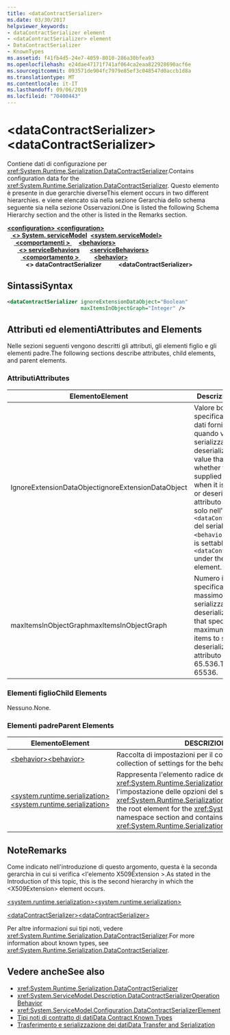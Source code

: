 ```yaml
---
title: <dataContractSerializer>
ms.date: 03/30/2017
helpviewer_keywords:
- dataContractSerializer element
- <dataContractSerializer> element
- DataContractSerializer
- KnownTypes
ms.assetid: f41fb4d5-24e7-4059-8010-286a30bfea93
ms.openlocfilehash: e24dae47171f741af064ca2eaa822928690acf6e
ms.sourcegitcommit: 093571de904fc7979e85ef3c048547d0accb1d8a
ms.translationtype: MT
ms.contentlocale: it-IT
ms.lasthandoff: 09/06/2019
ms.locfileid: "70400443"
---
```

# <a name="datacontractserializer"></a><span data-ttu-id="75398-101">\<dataContractSerializer></span><span class="sxs-lookup"><span data-stu-id="75398-101">\<dataContractSerializer></span></span>
<span data-ttu-id="75398-102">Contiene dati di configurazione per <xref:System.Runtime.Serialization.DataContractSerializer>.</span><span class="sxs-lookup"><span data-stu-id="75398-102">Contains configuration data for the <xref:System.Runtime.Serialization.DataContractSerializer>.</span></span> <span data-ttu-id="75398-103">Questo elemento è presente in due gerarchie diverse</span><span class="sxs-lookup"><span data-stu-id="75398-103">This element occurs in two different hierarchies.</span></span> <span data-ttu-id="75398-104">e viene elencato sia nella sezione Gerarchia dello schema seguente sia nella sezione Osservazioni.</span><span class="sxs-lookup"><span data-stu-id="75398-104">One is listed the following Schema Hierarchy section and the other is listed in the Remarks section.</span></span>  
  
<span data-ttu-id="75398-105">[ **\<configuration>** ](../configuration-element.md)</span><span class="sxs-lookup"><span data-stu-id="75398-105">[**\<configuration>**](../configuration-element.md)</span></span>\
<span data-ttu-id="75398-106">&nbsp;&nbsp;[ **\<> System. serviceModel**](system-servicemodel.md)</span><span class="sxs-lookup"><span data-stu-id="75398-106">&nbsp;&nbsp;[**\<system.serviceModel>**](system-servicemodel.md)</span></span>\
<span data-ttu-id="75398-107">&nbsp;&nbsp;&nbsp;&nbsp;[ **\<comportamenti >** ](behaviors.md)</span><span class="sxs-lookup"><span data-stu-id="75398-107">&nbsp;&nbsp;&nbsp;&nbsp;[**\<behaviors>**](behaviors.md)</span></span>\
<span data-ttu-id="75398-108">&nbsp;&nbsp;&nbsp;&nbsp;&nbsp;&nbsp;[ **\<> serviceBehaviors**](servicebehaviors.md)</span><span class="sxs-lookup"><span data-stu-id="75398-108">&nbsp;&nbsp;&nbsp;&nbsp;&nbsp;&nbsp;[**\<serviceBehaviors>**](servicebehaviors.md)</span></span>\
<span data-ttu-id="75398-109">&nbsp;&nbsp;&nbsp;&nbsp;&nbsp;&nbsp;&nbsp;&nbsp;[ **\<comportamento >** ](behavior-of-servicebehaviors.md)</span><span class="sxs-lookup"><span data-stu-id="75398-109">&nbsp;&nbsp;&nbsp;&nbsp;&nbsp;&nbsp;&nbsp;&nbsp;[**\<behavior>**](behavior-of-servicebehaviors.md)</span></span>\
<span data-ttu-id="75398-110">&nbsp;&nbsp;&nbsp;&nbsp;&nbsp;&nbsp;&nbsp;&nbsp;&nbsp;&nbsp; **\<> dataContractSerializer**</span><span class="sxs-lookup"><span data-stu-id="75398-110">&nbsp;&nbsp;&nbsp;&nbsp;&nbsp;&nbsp;&nbsp;&nbsp;&nbsp;&nbsp;**\<dataContractSerializer>**</span></span>  
  
## <a name="syntax"></a><span data-ttu-id="75398-111">Sintassi</span><span class="sxs-lookup"><span data-stu-id="75398-111">Syntax</span></span>  
  
```xml  
<dataContractSerializer ignoreExtensionDataObject="Boolean"
                        maxItemsInObjectGraph="Integer" />
```  
  
## <a name="attributes-and-elements"></a><span data-ttu-id="75398-112">Attributi ed elementi</span><span class="sxs-lookup"><span data-stu-id="75398-112">Attributes and Elements</span></span>  
 <span data-ttu-id="75398-113">Nelle sezioni seguenti vengono descritti gli attributi, gli elementi figlio e gli elementi padre.</span><span class="sxs-lookup"><span data-stu-id="75398-113">The following sections describe attributes, child elements, and parent elements.</span></span>  
  
### <a name="attributes"></a><span data-ttu-id="75398-114">Attributi</span><span class="sxs-lookup"><span data-stu-id="75398-114">Attributes</span></span>  
  
|<span data-ttu-id="75398-115">Elemento</span><span class="sxs-lookup"><span data-stu-id="75398-115">Element</span></span>|<span data-ttu-id="75398-116">Descrizione</span><span class="sxs-lookup"><span data-stu-id="75398-116">Description</span></span>|  
|-------------|-----------------|  
|<span data-ttu-id="75398-117">IgnoreExtensionDataObject</span><span class="sxs-lookup"><span data-stu-id="75398-117">ignoreExtensionDataObject</span></span>|<span data-ttu-id="75398-118">Valore booleano che specifica se ignorare i dati forniti dall'endpoint quando vengono serializzati o deserializzati.</span><span class="sxs-lookup"><span data-stu-id="75398-118">A Boolean value that specifies whether to ignore data supplied by the endpoint when it is being serialized or deserialized.</span></span> <span data-ttu-id="75398-119">Questo attributo è impostabile solo nell'elemento `<dataContractSerializer>` del serializzatore `<behavior>`.</span><span class="sxs-lookup"><span data-stu-id="75398-119">This attribute is settable only on the `<dataContractSerializer>` under the `<behavior>` element.</span></span>|  
|<span data-ttu-id="75398-120">maxItemsInObjectGraph</span><span class="sxs-lookup"><span data-stu-id="75398-120">maxItemsInObjectGraph</span></span>|<span data-ttu-id="75398-121">Numero intero che specifica il numero massimo di elementi da serializzare o deserializzare.</span><span class="sxs-lookup"><span data-stu-id="75398-121">An integer that specifies the maximum number of items to serialize or deserialize.</span></span> <span data-ttu-id="75398-122">Questo attributo è pari a 65.536.</span><span class="sxs-lookup"><span data-stu-id="75398-122">This attribute is 65536.</span></span>|  
  
### <a name="child-elements"></a><span data-ttu-id="75398-123">Elementi figlio</span><span class="sxs-lookup"><span data-stu-id="75398-123">Child Elements</span></span>  
 <span data-ttu-id="75398-124">Nessuno.</span><span class="sxs-lookup"><span data-stu-id="75398-124">None.</span></span>  
  
### <a name="parent-elements"></a><span data-ttu-id="75398-125">Elementi padre</span><span class="sxs-lookup"><span data-stu-id="75398-125">Parent Elements</span></span>  
  
|<span data-ttu-id="75398-126">Elemento</span><span class="sxs-lookup"><span data-stu-id="75398-126">Element</span></span>|<span data-ttu-id="75398-127">DESCRIZIONE</span><span class="sxs-lookup"><span data-stu-id="75398-127">Description</span></span>|  
|-------------|-----------------|  
|[<span data-ttu-id="75398-128">\<behavior></span><span class="sxs-lookup"><span data-stu-id="75398-128">\<behavior></span></span>](behavior-of-servicebehaviors.md)|<span data-ttu-id="75398-129">Raccolta di impostazioni per il comportamento di un servizio.</span><span class="sxs-lookup"><span data-stu-id="75398-129">A collection of settings for the behavior of a service.</span></span>|  
|[<span data-ttu-id="75398-130">\<system.runtime.serialization></span><span class="sxs-lookup"><span data-stu-id="75398-130">\<system.runtime.serialization></span></span>](system-runtime-serialization.md)|<span data-ttu-id="75398-131">Rappresenta l'elemento radice della sezione dello spazio dei nomi <xref:System.Runtime.Serialization> e contiene elementi per l'impostazione delle opzioni del serializzatore <xref:System.Runtime.Serialization.DataContractSerializer>.</span><span class="sxs-lookup"><span data-stu-id="75398-131">Represents the root element for the <xref:System.Runtime.Serialization> namespace section and contains elements for setting options of the <xref:System.Runtime.Serialization.DataContractSerializer>.</span></span>|  
  
## <a name="remarks"></a><span data-ttu-id="75398-132">Note</span><span class="sxs-lookup"><span data-stu-id="75398-132">Remarks</span></span>  
 <span data-ttu-id="75398-133">Come indicato nell'introduzione di questo argomento, questa è la seconda gerarchia in cui si verifica \<l'elemento X509Extension >.</span><span class="sxs-lookup"><span data-stu-id="75398-133">As stated in the Introduction of this topic, this is the second hierarchy in which the \<X509Extension> element occurs.</span></span>  
  
 [<span data-ttu-id="75398-134">\<system.runtime.serialization></span><span class="sxs-lookup"><span data-stu-id="75398-134">\<system.runtime.serialization></span></span>](system-runtime-serialization.md)  
  
 [<span data-ttu-id="75398-135">\<dataContractSerializer></span><span class="sxs-lookup"><span data-stu-id="75398-135">\<dataContractSerializer></span></span>](datacontractserializer-element.md)  
  
 <span data-ttu-id="75398-136">Per altre informazioni sui tipi noti, vedere <xref:System.Runtime.Serialization.DataContractSerializer>.</span><span class="sxs-lookup"><span data-stu-id="75398-136">For more information about known types, see <xref:System.Runtime.Serialization.DataContractSerializer>.</span></span>  
  
## <a name="see-also"></a><span data-ttu-id="75398-137">Vedere anche</span><span class="sxs-lookup"><span data-stu-id="75398-137">See also</span></span>

- <xref:System.Runtime.Serialization.DataContractSerializer>
- <xref:System.ServiceModel.Description.DataContractSerializerOperationBehavior>
- <xref:System.ServiceModel.Configuration.DataContractSerializerElement>
- [<span data-ttu-id="75398-138">Tipi noti di contratto di dati</span><span class="sxs-lookup"><span data-stu-id="75398-138">Data Contract Known Types</span></span>](../../../wcf/feature-details/data-contract-known-types.md)
- [<span data-ttu-id="75398-139">Trasferimento e serializzazione dei dati</span><span class="sxs-lookup"><span data-stu-id="75398-139">Data Transfer and Serialization</span></span>](../../../wcf/feature-details/data-transfer-and-serialization.md)
